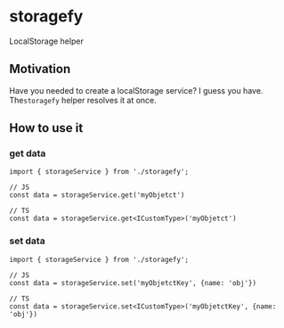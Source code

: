 # storagefy

LocalStorage helper

## Motivation

Have you needed to create a localStorage service? I guess you have. The`storagefy` helper resolves it at once.

## How to use it

### get data

```TS
import { storageService } from './storagefy';

// JS
const data = storageService.get('myObjetct')

// TS
const data = storageService.get<ICustomType>('myObjetct')
```

### set data

```TS
import { storageService } from './storagefy';

// JS
const data = storageService.set('myObjetctKey', {name: 'obj'})

// TS
const data = storageService.set<ICustomType>('myObjetctKey', {name: 'obj'})
```
